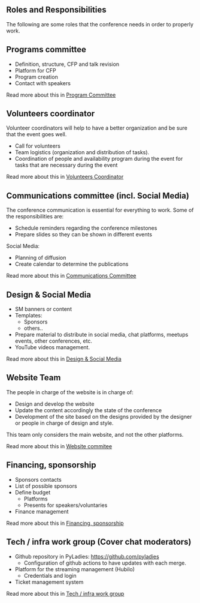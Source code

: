 ## Roles and Responsibilities

The following are some roles that the conference needs in order to properly
work.

## Programs committee

* Definition, structure, CFP and talk revision
* Platform for CFP
* Program creation
* Contact with speakers

Read more about this in [Program Committee](program_committee.md)


## Volunteers coordinator

Volunteer coordinators will help to have a better organization and be sure that
the event goes well.

 * Call for volunteers
 * Team logistics (organization and distribution of tasks).
 * Coordination of people and availability program during the event for tasks
   that are necessary during the event

Read more about this in [Volunteers Coordinator](volunteers_committee.md)


## Communications committee (incl. Social Media)

The conference communication is essential for everything to work. Some of the
responsibilities are:

* Schedule reminders regarding the conference milestones
* Prepare slides so they can be shown in different events

Social Media:

* Planning of diffusion
* Create calendar to determine the publications

Read more about this in [Communications Committee](communications_committee.md)

## Design & Social Media

* SM banners or content
* Templates:
    * Sponsors
    * others..
* Prepare material to distribute in social media, chat platforms, meetups
  events, other conferences, etc.
* YouTube videos management.

Read more about this in [Design & Social Media](design_committee.md)

## Website Team

The people in charge of the website is in charge of:
* Design and develop the website
* Update the content accordingly the state of the conference
* Development of the site based on the designs provided by the designer or
  people in charge of design and style.

This team only considers the main website, and not the other platforms.

Read more about this in [Website commitee](website_commitee.md)

## Financing, sponsorship

* Sponsors contacts
* List of possible sponsors
* Define budget
    * Platforms
    * Presents for speakers/voluntaries
* Finance management

Read more about this in [Financing, sponsorship](finance_committee.md)

## Tech / infra work group (Cover chat moderators)

* Github repository in PyLadies: https://github.com/pyladies
    * Configuration of github actions to have updates with each merge.
* Platform for the streaming management (Hubilo)
    * Credentials and login
* Ticket management system

Read more about this in [Tech / infra work group](infra_committee.md)
